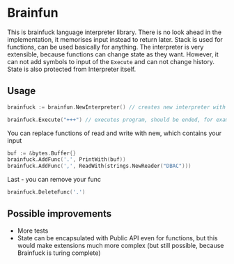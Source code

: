 # Brainfun

This is brainfuck language interpreter library. There is no look ahead in the implementation, it memorises input instead to return later.
Stack is used for functions, can be used basically for anything. The interpreter is very extensible, because functions can change state as they want.
However, it can not add symbols to input of the `Execute` and can not change history. State is also protected from Interpreter itself.

## Usage
```go
brainfuck := brainfun.NewInterpreter() // creates new interpreter with default set of function
```


```go
brainfuck.Execute("+++") // executes program, should be ended, for example no open loops
```

You can replace functions of read and write with new, which contains your input 
```go 
buf := &bytes.Buffer{}
brainfuck.AddFunc('.', PrintWith(buf))
brainfuck.AddFunc(',', ReadWith(strings.NewReader("DBAC")))
```

Last - you can remove your func
```go
brainfuck.DeleteFunc('.')
```

## Possible improvements
* More tests 
* State can be encapsulated with Public API even for functions, but this would make extensions much more complex (but still possible, because Brainfuck is turing complete)